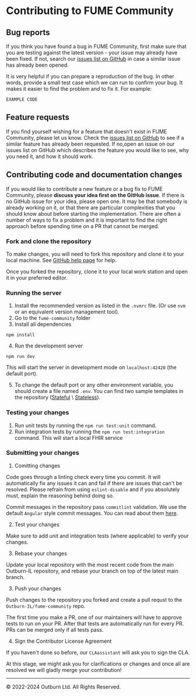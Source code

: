 # Contributing to FUME Community

## Bug reports

If you think you have found a bug in FUME Community, first make sure that you are testing against the latest version - your issue may already have been fixed. If not, search our [issues list on GitHub](https://github.com/Outburn-IL/fume-community/issues) in case a similar issue has already been opened.

It is very helpful if you can prepare a reproduction of the bug. In other words, provide a small test case which we can run to confirm your bug. It makes it easier to find the problem and to fix it. For example:

```
EXAMPLE CODE
```

## Feature requests

If you find yourself wishing for a feature that doesn't exist in FUME Community, please let us know. Check the [issues list on GitHub](https://github.com/Outburn-IL/fume-community/issues) to see if a similar feature has already been requested. If no,open an issue on our issues list on GitHub which describes the feature you would like to see, why you need it, and how it should work.

## Contributing code and documentation changes

If you would like to contribute a new feature or a bug fix to FUME Community, please **discuss your idea first on the GitHub issue**. If there is no GitHub issue for your idea, please open one. It may be that somebody is already working on it, or that there are particular complexities that you should know about before starting the implementation. There are often a number of ways to fix a problem and it is important to find the right approach before spending time on a PR that cannot be merged.

### Fork and clone the repository

To make changes, you will need to fork this repository and clone it to your local machine.  See [GitHub help page](https://docs.github.com/en/pull-requests/collaborating-with-pull-requests/working-with-forks/fork-a-repo) for help.

Once you forked the repository, clone it to your local work station and open it in your preferred editor. 

### Running the server

1. Install the recommended version as listed in the `.nvmrc` file. (Or use `nvm` or an equivalent version management tool).
2. Go to the `fume-community` folder
3. Install all dependencies 
 ```
 npm install
 ```
4. Run the development server 
 ```
 npm run dev
 ```
This will start the server in development mode on `localhost:42420` (the default port).

5. To change the default port or any other environment variable, you should create a file named `.env`. You can find two sample templates in the repository ([Stateful](https://github.com/Outburn-IL/fume-community/blob/main/.env.example.stateful) \ [Stateless](https://github.com/Outburn-IL/fume-community/blob/main/.env.example.stateless)).

### Testing your changes

1. Run unit tests by running the `npm run test:unit` command.
2. Run integration tests by running the `npm run test:integration` command. This will start a local FHIR service

### Submitting your changes

1. Comitting changes 

 Code goes through a linting check every time you commit. It will automatically fix any issues it can and fail if there are issues that can't be resolved. Please refrain from using `eslint-disable` and if you absolutely must, explain the reasoning behind doing so.
 
 Commit messages in the repository pass `commitlint` validation. We use the default `Angular` style commit messages. You can read about them [here](https://github.com/conventional-changelog/commitlint/tree/master/@commitlint/config-conventional#type-enum).

2. Test your changes

 Make sure to add unit and integration tests (where applicable) to verify your changes. 

3. Rebase your changes

 Update your local repository with the most recent code from the main Outburn-IL repository, and rebase your branch on top of the latest main branch.

3. Push your changes 

 Push changes to the repository you forked and create a pull requst to the `Outburn-IL/fume-community` repo.

 The first time you make a PR, one of our maintainers will have to approve tests to run on your PR. After that tests are automatically run for every PR. PRs can be merged only if all tests pass.

4. Sign the Contributor License Agreement

 If you haven't done so before, our `CLAassistant` will ask you to sign the CLA.

At this stage, we might ask you for clarifications or changes and once all are resolved we will gladly merge your contribution!

---
&copy; 2022-2024 Outburn Ltd. All Rights Reserved.
